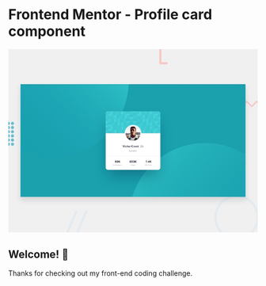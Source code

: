 # Frontend Mentor - Profile card component

![Design preview for the Profile card component coding challenge](./design/desktop-preview.jpg)

## Welcome! 👋

Thanks for checking out my front-end coding challenge.



